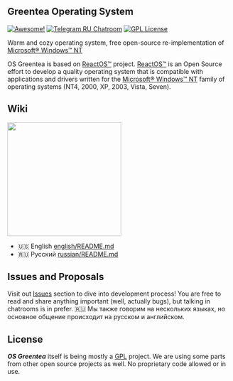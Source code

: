 ## Greentea Operating System

[![Awesome!](https://cdn.rawgit.com/sindresorhus/awesome/d7305f38d29fed78fa85652e3a63e154dd8e8829/media/badge.svg)](https://github.com/OSGreentea/Kernel)
[![Telegram RU Chatroom](https://img.shields.io/badge/Telegram-Greentea%20RU-blue.svg)](https://telegram.me/greentea_ru)
[![GPL License](https://img.shields.io/badge/License-GNU%20GPLv2-green.svg?style=flat)](https://github.com/OSGreentea/Greentea#license)

Warm and cozy operating system, free open-source re-implementation of [Microsoft® Windows™ NT](https://en.wikipedia.org/wiki/Windows_NT)

OS Greentea is based on [ReactOS™](https://en.wikipedia.org/wiki/ReactOS) project. [ReactOS™](https://en.wikipedia.org/wiki/ReactOS) is an Open Source effort to develop a quality operating system that is compatible with applications and drivers written for the [Microsoft® Windows™ NT](https://en.wikipedia.org/wiki/Windows_NT) family of operating systems (NT4, 2000, XP, 2003, Vista, Seven).

## Wiki

<img src="https://cloud.githubusercontent.com/assets/3642643/17365226/9a2ee7b2-598d-11e6-8adb-42271309c3e0.png" width="256">

* :us: English [english/README.md](english/README.md)
* :ru: Русский [russian/README.md](russian/README.md)

## Issues and Proposals

Visit out [Issues](https://github.com/OSGreentea/Greentea/issues) section to dive into development process! You are free to read and share anything important (well, actually bugs), but talking in chatrooms is in prefer. :ru: Мы также говорим на нескольких языках, но основное общение происходит на русском и английском.

## License

___OS Greentea___ itself is being mostly a [GPL](https://en.wikipedia.org/wiki/GNU_General_Public_License) project. We are using some parts from other open source projects as well. No proprietary code allowed or in use.
